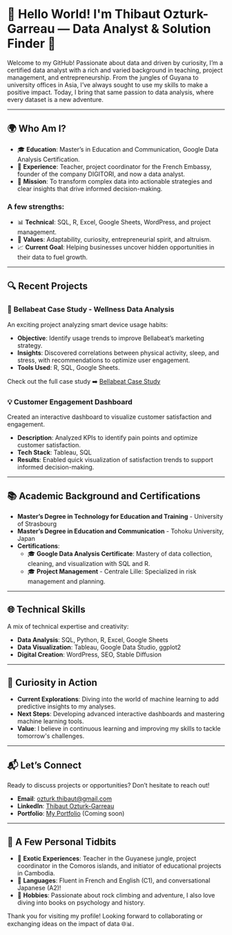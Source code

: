 # 👋 Hello World! I'm Thibaut Ozturk-Garreau — Data Analyst & Solution Finder 🚀

Welcome to my GitHub! Passionate about data and driven by curiosity, I’m a certified data analyst with a rich and varied background in teaching, project management, and entrepreneurship. From the jungles of Guyana to university offices in Asia, I’ve always sought to use my skills to make a positive impact. Today, I bring that same passion to data analysis, where every dataset is a new adventure.

---

## 🌍 Who Am I?

- 🎓 **Education**: Master’s in Education and Communication, Google Data Analysis Certification.
- 💼 **Experience**: Teacher, project coordinator for the French Embassy, founder of the company DIGITORI, and now a data analyst.
- 🎯 **Mission**: To transform complex data into actionable strategies and clear insights that drive informed decision-making.

### A few strengths:
- 📊 **Technical**: SQL, R, Excel, Google Sheets, WordPress, and project management.
- 🌱 **Values**: Adaptability, curiosity, entrepreneurial spirit, and altruism.
- 📈 **Current Goal**: Helping businesses uncover hidden opportunities in their data to fuel growth.

---

## 🔍 Recent Projects

### 🔬 **Bellabeat Case Study - Wellness Data Analysis**
An exciting project analyzing smart device usage habits:
  - **Objective**: Identify usage trends to improve Bellabeat’s marketing strategy.
  - **Insights**: Discovered correlations between physical activity, sleep, and stress, with recommendations to optimize user engagement.
  - **Tools Used**: R, SQL, Google Sheets.
  
Check out the full case study ➡️ [Bellabeat Case Study](link-to-case-study)

### 💡 **Customer Engagement Dashboard**
Created an interactive dashboard to visualize customer satisfaction and engagement.
  - **Description**: Analyzed KPIs to identify pain points and optimize customer satisfaction.
  - **Tech Stack**: Tableau, SQL
  - **Results**: Enabled quick visualization of satisfaction trends to support informed decision-making.

---

## 📚 Academic Background and Certifications

- **Master’s Degree in Technology for Education and Training** - University of Strasbourg
- **Master’s Degree in Education and Communication** - Tohoku University, Japan
- **Certifications**:
  - 🎓 **Google Data Analysis Certificate**: Mastery of data collection, cleaning, and visualization with SQL and R.
  - 🎓 **Project Management** - Centrale Lille: Specialized in risk management and planning.

---

## 🌐 Technical Skills

A mix of technical expertise and creativity:
- **Data Analysis**: SQL, Python, R, Excel, Google Sheets
- **Data Visualization**: Tableau, Google Data Studio, ggplot2
- **Digital Creation**: WordPress, SEO, Stable Diffusion

---

## 🌱 Curiosity in Action

- **Current Explorations**: Diving into the world of machine learning to add predictive insights to my analyses.
- **Next Steps**: Developing advanced interactive dashboards and mastering machine learning tools.
- **Value**: I believe in continuous learning and improving my skills to tackle tomorrow's challenges.

---

## 📬 Let’s Connect

Ready to discuss projects or opportunities? Don’t hesitate to reach out!
- **Email**: [ozturk.thibaut@gmail.com](mailto:ozturk.thibaut@gmail.com)
- **LinkedIn**: [Thibaut Ozturk-Garreau](https://www.linkedin.com/in/your-profile)
- **Portfolio**: [My Portfolio](https://your-portfolio.com) (Coming soon)

---

## 🌟 A Few Personal Tidbits

- 🎒 **Exotic Experiences**: Teacher in the Guyanese jungle, project coordinator in the Comoros islands, and initiator of educational projects in Cambodia.
- 💬 **Languages**: Fluent in French and English (C1), and conversational Japanese (A2)!
- 🧗 **Hobbies**: Passionate about rock climbing and adventure, I also love diving into books on psychology and history.

Thank you for visiting my profile! Looking forward to collaborating or exchanging ideas on the impact of data 🌐📊.
